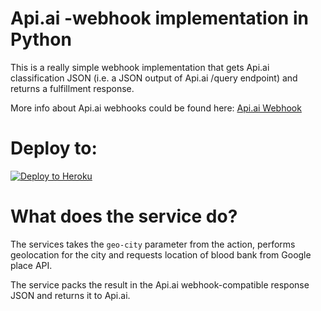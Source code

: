 # Api.ai -webhook implementation in Python

This is a really simple webhook implementation that gets Api.ai classification JSON (i.e. a JSON output of Api.ai /query endpoint) and returns a fulfillment response.

More info about Api.ai webhooks could be found here:
[Api.ai Webhook](https://docs.api.ai/docs/webhook)

# Deploy to:
[![Deploy to Heroku](https://www.herokucdn.com/deploy/button.svg)](https://heroku.com/deploy)

# What does the service do?
The services takes the `geo-city` parameter from the action, performs geolocation for the city and requests location of blood bank from Google place API. 

The service packs the result in the Api.ai webhook-compatible response JSON and returns it to Api.ai.
